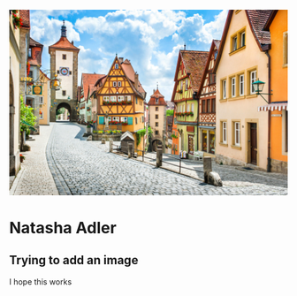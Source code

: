 ![Phase 1 Germany](Images/natasha.jpg "This is Germany")
# Natasha Adler
## Trying to add an image 
I hope this works
